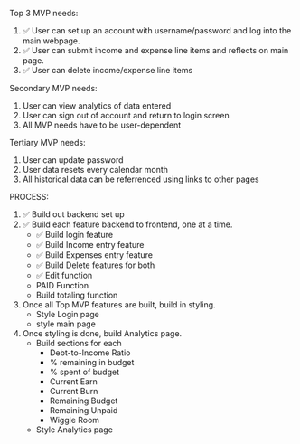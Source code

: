 Top 3 MVP needs:

1. ✅ User can set up an account with username/password and log into the main webpage.
2. ✅ User can submit income and expense line items and reflects on main page.
3. ✅ User can delete income/expense line items


Secondary MVP needs:

1. User can view analytics of data entered
2. User can sign out of account and return to login screen
3. All MVP needs have to be user-dependent

Tertiary MVP needs:

1. User can update password
2. User data resets every calendar month
3. All historical data can be referrenced using links to other pages


PROCESS:

1. ✅ Build out backend set up
2. ✅ Build each feature backend to frontend, one at a time.
    - ✅ Build login feature
    - ✅ Build Income entry feature
    - ✅ Build Expenses entry feature
    - ✅ Build Delete features for both
    - ✅ Edit function
    - PAID Function
    - Build totaling function
3. Once all Top MVP features are built, build in styling.
    - Style Login page
    - style main page
4. Once styling is done, build Analytics page.
    - Build sections for each
        - Debt-to-Income Ratio
        - % remaining in budget
        - % spent of budget
        - Current Earn
        - Current Burn
        - Remaining Budget
        - Remaining Unpaid
        - Wiggle Room
    - Style Analytics page